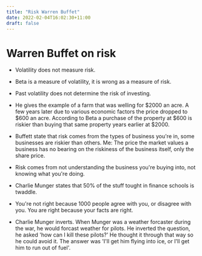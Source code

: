 ```yaml
---
title: "Risk Warren Buffet"
date: 2022-02-04T16:02:30+11:00
draft: false
---
```


# Warren Buffet on risk

* Volatility does not measure risk.
* Beta is a measure of volatility, it is wrong as a measure of risk.
* Past volatility does not determine the risk of investing.
* He gives the example of a farm that was welling for $2000 an acre. A few years later due to various economic factors the price dropped to $600 an acre. According to Beta a purchase of the property at $600 is riskier than buying that same property years earlier at $2000.
* Buffett state that risk comes from the types of business you're in, some businesses are riskier than others. Me: The price the market values a business has no bearing on the riskiness of the business itself, only the share price.
* Risk comes from not understanding the business you're buying into, not knowing what you're doing.
* Charlie Munger states that 50% of the stuff tought in finance schools is twaddle.
* You're not right because 1000 people agree with you, or disagree with you. You are right because your facts are right.

* Charlie Munger inverts. When Munger was a weather forcaster during the war, he would forcast weather for pilots. He inverted the question, he asked 'how can I kill these pilots?' He thought it through that way so he could avoid it. The answer was 'I'll get him flying into ice, or I'll get him to run out of fuel'.